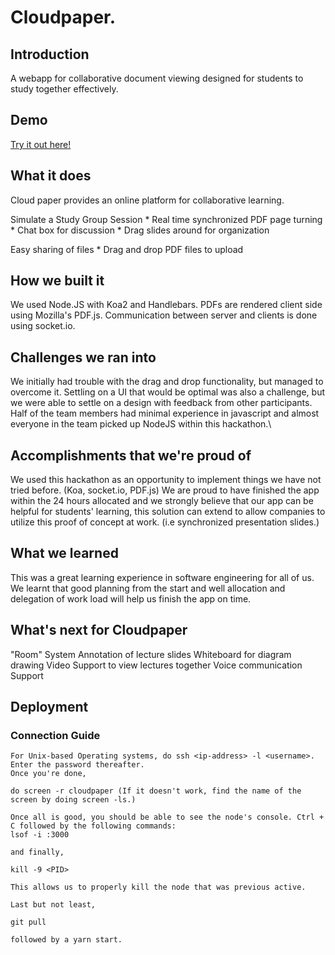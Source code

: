 # Cloudpaper.

## Introduction
A webapp for collaborative document viewing designed for students to study
together effectively.

## Demo
[Try it out here!](http://tinyurl.com/cloudpaper2017)

## What it does
Cloud paper provides an online platform for collaborative learning.

Simulate a Study Group Session
	* Real time synchronized PDF page turning
	* Chat box for discussion
	* Drag slides around for organization

Easy sharing of files
	* Drag and drop PDF files to upload


## How we built it
We used Node.JS with Koa2 and Handlebars. PDFs are rendered client side using Mozilla's
PDF.js. Communication between server and clients is done using socket.io.

## Challenges we ran into
We initially had trouble with the drag and drop functionality, but managed to overcome it.
Settling on a UI that would be optimal was also a challenge, but we were able to settle on a design with feedback from other participants.
Half of the team members had minimal experience in javascript and almost everyone in the team picked up NodeJS within this hackathon.\

## Accomplishments that we're proud of
We used this hackathon as an opportunity to implement things we have not tried before. (Koa, socket.io, PDF.js)
We are proud to have finished the app within the 24 hours allocated and we strongly believe that our app can be helpful for students' learning, this solution can extend to allow companies to utilize this proof of concept at work. (i.e synchronized presentation
slides.)

## What we learned
This was a great learning experience in software engineering for all of us.
We learnt that good planning from the start and well allocation and delegation of work load will help us finish the app on time.

## What's next for Cloudpaper
"Room" System
Annotation of lecture slides
Whiteboard for diagram drawing
Video Support to view lectures together
Voice communication Support


## Deployment

### Connection Guide 

```
For Unix-based Operating systems, do ssh <ip-address> -l <username>. Enter the password thereafter.
Once you're done,

do screen -r cloudpaper (If it doesn't work, find the name of the screen by doing screen -ls.)

Once all is good, you should be able to see the node's console. Ctrl + C followed by the following commands:
lsof -i :3000

and finally,

kill -9 <PID>

This allows us to properly kill the node that was previous active.

Last but not least,

git pull

followed by a yarn start.

```
